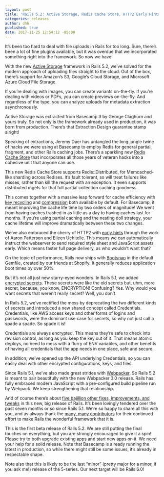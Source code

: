 ```yaml
---
layout: post
title: 'Rails 5.2: Active Storage, Redis Cache Store, HTTP2 Early Hints, Credentials'
categories: releases
author: dhh
published: true
date: 2017-11-25 12:54:12 -05:00
---
```

It’s been too hard to deal with file uploads in Rails for too long. Sure, there’s been a lot of fine plugins available,
but it was overdue that we incorporated something right into the framework. So now we have!

With the new [Active Storage](https://github.com/rails/rails/blob/d3893ec38ec61282c2598b01a298124356d6b35a/activestorage/README.md)
framework in Rails 5.2, we’ve solved for the modern approach of uploading files straight to the cloud. Out of the box,
there’s support for Amazon’s S3, Google’s Cloud Storage, and Microsoft Azure Cloud File Storage.

If you’re dealing with images, you can create variants on-the-fly. If you’re dealing with videos or PDFs, you can create
previews on-the-fly. And regardless of the type, you can analyze uploads for metadata extraction asynchronously.

Active Storage was extracted from Basecamp 3 by George Claghorn and yours truly. So not only is the framework already
used in production, it was born from production. There’s that Extraction Design guarantee stamp alright!


Speaking of extractions, Jeremy Daer has untangled the long jungle twine of hacks we were using at Basecamp to employ
Redis for general partial, fragment, and other Rails caching jobs. There’s a sparkling new [Redis Cache Store](https://github.com/rails/rails/pull/31134)
that incorporates all those years of veteran hacks into a cohesive unit that anyone can use.

This new Redis Cache Store supports Redis::Distributed, for Memcached-like sharding across Redises. It’s fault tolerant,
so will treat failures like misses, rather than kill the request with an exception. It even supports distributed mgets
for that full partial collection caching goodness.

This comes together with a massive leap forward for cache efficiency with [key recycling](https://github.com/rails/rails/pull/29092)
and [compression](https://github.com/rails/rails/pull/31147) both available by default. For Basecamp, it meant improving
the cache life time by two orders of magnitude! We went from having caches trashed in as little as a day to having
caches last for months. If you’re using partial caching and the nesting doll strategy, your cache lifetime will improve
dramatically between these two changes.


We’ve also embraced the cherry of HTTP2 with [early hints](https://github.com/rails/rails/pull/30744) through the work
of Aaron Patterson and Eileen Uchitelle. This means we can automatically instruct the webserver to send required style
sheet and JavaScript assets early. Which means faster full page delivery, as who wouldn’t want that?


On the topic of performance, Rails now ships with [Bootsnap](https://github.com/Shopify/bootsnap) in the default Gemfile, created by our friends
at Shopify. It generally reduces application boot times by over 50%.


But it’s not all just new starry-eyed wonders. In Rails 5.1, we added [encrypted secrets](https://github.com/rails/rails/pull/28038).
These secrets were like the old secrets but, uhm, more secret, because, you know, ENCRYPTION! Confusing? Yes. Why would
you want secrets that weren’t really secret? Well, you don’t.

In Rails 5.2, we’ve rectified the mess by deprecating the two different kinds of secrets and introduced a new shared
concept called Credentials. Credentials, like AWS access keys and other forms of logins and passwords, were the dominant
use case for secrets, so why not just call a spade a spade. So spade it is!

Credentials are always encrypted. This means they’re safe to check into revision control, as long as you keep the key
out of it. That means atomic deploys, no need to mess with a flurry of ENV variables, and other benefits of having all
credentials that the app needs in one place, safe and secure.

In addition, we’ve opened up the API underlying Credentials, so you can easily deal with other encrypted configurations,
keys, and files.


Since Rails 5.1, we’ve also made great strides with [Webpacker](https://github.com/rails/webpacker). So Rails 5.2 is
meant to pair beautifully with the new Webpacker 3.0 release. Rails has fully embraced modern JavaScript with a
pre-configured build pipeline run by Webpack. We keep strengthening that relationship.


And of course there’s about [five bajillion other fixes, improvements, and tweaks](https://github.com/rails/rails/compare/v5.1.4...master/) in this new, big release of Rails. It’s
been lovingly tendered over the past seven months or so since Rails 5.1. We’re so happy to share all this with you, and
as always thank the [many, many contributors](http://contributors.rubyonrails.org/edge/contributors) for their continued effort to make Rails the wonderful framework that it is.

This is the first beta release of Rails 5.2. We are still putting the final touches on everything, but you are strongly
encouraged to give it a spin! Please try to both upgrade existing apps and start new apps on it. We need your help for a
solid release. Note that Basecamp is already running the latest in production, so while there might still be some
issues, it’s already in respectable shape.

Note also that this is likely to be the last “minor” (pretty major for a minor, if you ask me!) release of the 5-series.
Our next target will be Rails 6.0!
